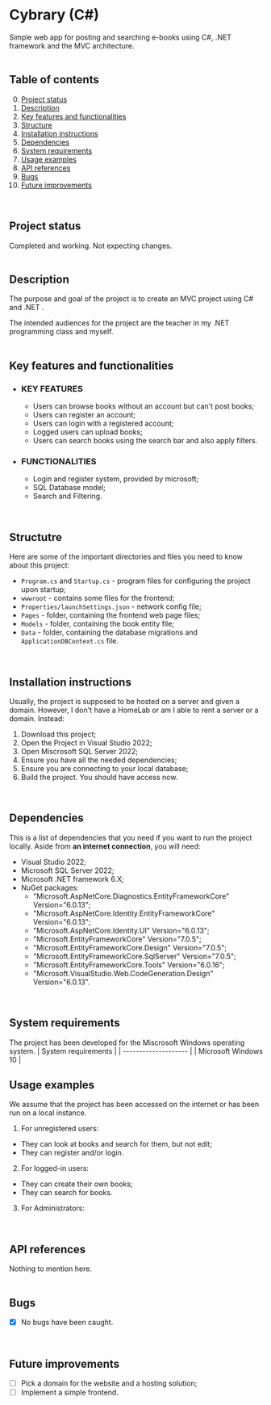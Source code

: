 # Cybrary (C#)
Simple web app for posting and searching e-books using C#, .NET framework and the MVC architecture.
<br/>
<br/>

## Table of contents
0. [Project status](#Project-status)
1. [Description](#Description)
3. [Key features and functionalities](#Key-features-and-functionalities)
4. [Structure](#Structure)
5. [Installation instructions](#Installation-instructions)
6. [Dependencies](#Dependencies)
7. [System requirements](#System-requirements)
8. [Usage examples](#Usage-examples)
9. [API references](#API-references)
10. [Bugs](#Bugs)
11. [Future improvements](#Futute-improvements)
<br/>

## Project status
Completed and working. Not expecting changes.
<br/>
<br/>

## Description
The purpose and goal of the project is to create an MVC project using C# and .NET .

The intended audiences for the project are the teacher in my .NET programming class and myself.
<br/>
<br/>

## Key features and functionalities
* ### KEY FEATURES
  * Users can browse books without an account but can't post books;
  * Users can register an account;
  * Users can login with a registered account;
  * Logged users can upload books;
  * Users can search books using the search bar and also apply filters.
 
* ### FUNCTIONALITIES
  * Login and register system, provided by microsoft;
  * SQL Database model;
  * Search and Filtering.
<br/>

## Structutre
Here are some of the important directories and files you need to know about this project:
* `Program.cs` and `Startup.cs` - program files for configuring the project upon startup;
* `wwwroot` - contains some files for the frontend;
* `Properties/launchSettings.json` - network config file;
* `Pages` - folder, containing the frontend web page files;
* `Models` - folder, containing the book entity file;
* `Data` - folder, containing the database migrations and `ApplicationDBContext.cs` file.
<br/>

## Installation instructions
Usually, the project is supposed to be hosted on a server and given a domain. However, I don't have a HomeLab or am I able to rent a server or a domain. Instead:
1. Download this project;
2. Open the Project in Visual Studio 2022;
3. Open Miscrosoft SQL Server 2022;
4. Ensure you have all the needed dependencies;
5. Ensure you are connecting to your local database;
6. Build the project. You should have access now.
<br/>

## Dependencies
This is a list of dependencies that you need if you want to run the project locally. Aside from **an internet connection**, you will need:
* Visual Studio 2022;
* Microsoft SQL Server 2022;
* Microsoft .NET framework 6.X;
* NuGet packages:
  * "Microsoft.AspNetCore.Diagnostics.EntityFrameworkCore" Version="6.0.13";
  * "Microsoft.AspNetCore.Identity.EntityFrameworkCore" Version="6.0.13";
  * "Microsoft.AspNetCore.Identity.UI" Version="6.0.13";
  * "Microsoft.EntityFrameworkCore" Version="7.0.5";
  * "Microsoft.EntityFrameworkCore.Design" Version="7.0.5";
  * "Microsoft.EntityFrameworkCore.SqlServer" Version="7.0.5";
  * "Microsoft.EntityFrameworkCore.Tools" Version="6.0.16";
  * "Microsoft.VisualStudio.Web.CodeGeneration.Design" Version="6.0.13".
<br/>

## System requirements
The project has been developed for the Miscrosoft Windows operating system.
| System requirements  |
| -------------------- | 
| Microsoft Windows 10 | 
<br/>

## Usage examples
We assume that the project has been accessed on the internet or has been run on a local instance. 
<br/>

1. For unregistered users:
  * They can look at books and search for them, but not edit;
  * They can register and/or login.
2. For logged-in users:
  * They can create their own books;
  * They can search for books.
3. For Administrators:
<br/>

## API references
Nothing to mention here.
<br/>
<br/>

## Bugs
- [x] No bugs have been caught.
<br/>

## Future improvements
- [ ] Pick a domain for the website and a hosting solution;
- [ ] Implement a simple frontend.
